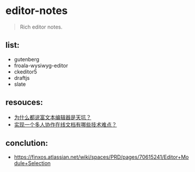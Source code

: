 # editor-notes
> Rich editor notes.

## list:
- gutenberg
- froala-wysiwyg-editor
- ckeditor5
- draftjs
- slate

## resouces:
- [为什么都说富文本编辑器是天坑？](https://www.zhihu.com/question/38699645)
- [实现一个多人协作在线文档有哪些技术难点？](https://www.zhihu.com/question/274573543/answer/377218038)

## conclution:
- https://finxos.atlassian.net/wiki/spaces/PRD/pages/70615241/Editor+Module+Selection